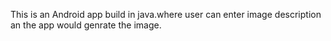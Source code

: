 This is an Android app build in java.where user can enter image description an the app would genrate the image.
